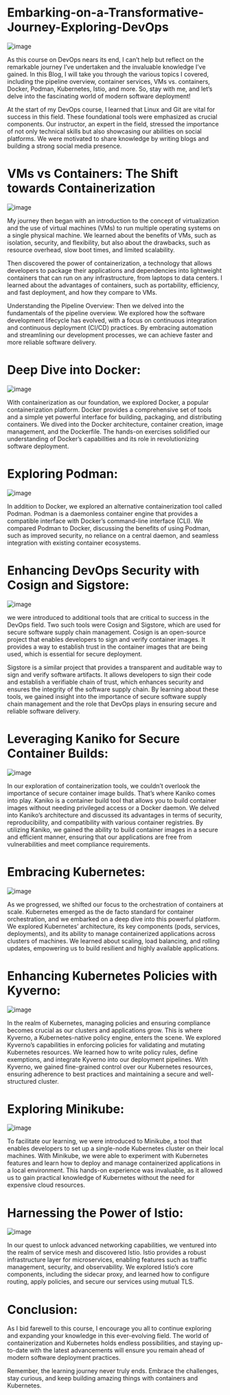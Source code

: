 # Embarking-on-a-Transformative-Journey-Exploring-DevOps

![image](https://github.com/hammadkk/Embarking-on-a-Transformative-Journey-Exploring-DevOps/assets/85316531/ca5f0e41-0ce4-4e5a-87a7-833e168eb980)


As this course on DevOps nears its end, I can’t help but reflect on the remarkable journey I’ve undertaken and the invaluable knowledge I’ve gained. In this Blog, I will take you through the various topics I covered, including the pipeline overview, container services, VMs vs. containers, Docker, Podman, Kubernetes, Istio, and more. So, stay with me, and let’s delve into the fascinating world of modern software deployment!

At the start of my DevOps course, I learned that Linux and Git are vital for success in this field. These foundational tools were emphasized as crucial components. Our instructor, an expert in the field, stressed the importance of not only technical skills but also showcasing our abilities on social platforms. We were motivated to share knowledge by writing blogs and building a strong social media presence.

# VMs vs Containers: The Shift towards Containerization

![image](https://github.com/hammadkk/Embarking-on-a-Transformative-Journey-Exploring-DevOps/assets/85316531/138f28db-4134-4875-a9df-6ea1aaf7c62c)


My journey then began with an introduction to the concept of virtualization and the use of virtual machines (VMs) to run multiple operating systems on a single physical machine. We learned about the benefits of VMs, such as isolation, security, and flexibility, but also about the drawbacks, such as resource overhead, slow boot times, and limited scalability.

Then discovered the power of containerization, a technology that allows developers to package their applications and dependencies into lightweight containers that can run on any infrastructure, from laptops to data centers. I learned about the advantages of containers, such as portability, efficiency, and fast deployment, and how they compare to VMs.

Understanding the Pipeline Overview:
Then we delved into the fundamentals of the pipeline overview. We explored how the software development lifecycle has evolved, with a focus on continuous integration and continuous deployment (CI/CD) practices. By embracing automation and streamlining our development processes, we can achieve faster and more reliable software delivery.

# Deep Dive into Docker:

![image](https://github.com/hammadkk/Embarking-on-a-Transformative-Journey-Exploring-DevOps/assets/85316531/241e7fc6-61a4-462f-984b-2719761dae58)


With containerization as our foundation, we explored Docker, a popular containerization platform. Docker provides a comprehensive set of tools and a simple yet powerful interface for building, packaging, and distributing containers. We dived into the Docker architecture, container creation, image management, and the Dockerfile. The hands-on exercises solidified our understanding of Docker’s capabilities and its role in revolutionizing software deployment.

# Exploring Podman:

![image](https://github.com/hammadkk/Embarking-on-a-Transformative-Journey-Exploring-DevOps/assets/85316531/eebd5254-3fbf-4aa5-883b-9a9f4f79ea72)


In addition to Docker, we explored an alternative containerization tool called Podman. Podman is a daemonless container engine that provides a compatible interface with Docker’s command-line interface (CLI). We compared Podman to Docker, discussing the benefits of using Podman, such as improved security, no reliance on a central daemon, and seamless integration with existing container ecosystems.

# Enhancing DevOps Security with Cosign and Sigstore:

![image](https://github.com/hammadkk/Embarking-on-a-Transformative-Journey-Exploring-DevOps/assets/85316531/cc8063be-e417-4ced-b8a7-49f6dd8f879b)


we were introduced to additional tools that are critical to success in the DevOps field. Two such tools were Cosign and Sigstore, which are used for secure software supply chain management. Cosign is an open-source project that enables developers to sign and verify container images. It provides a way to establish trust in the container images that are being used, which is essential for secure deployment.

Sigstore is a similar project that provides a transparent and auditable way to sign and verify software artifacts. It allows developers to sign their code and establish a verifiable chain of trust, which enhances security and ensures the integrity of the software supply chain. By learning about these tools, we gained insight into the importance of secure software supply chain management and the role that DevOps plays in ensuring secure and reliable software delivery.

# Leveraging Kaniko for Secure Container Builds:

![image](https://github.com/hammadkk/Embarking-on-a-Transformative-Journey-Exploring-DevOps/assets/85316531/8f0fc1c3-e4c5-4d16-90e4-dcacc87995e1)


In our exploration of containerization tools, we couldn’t overlook the importance of secure container image builds. That’s where Kaniko comes into play. Kaniko is a container build tool that allows you to build container images without needing privileged access or a Docker daemon. We delved into Kaniko’s architecture and discussed its advantages in terms of security, reproducibility, and compatibility with various container registries. By utilizing Kaniko, we gained the ability to build container images in a secure and efficient manner, ensuring that our applications are free from vulnerabilities and meet compliance requirements.

# Embracing Kubernetes:

![image](https://github.com/hammadkk/Embarking-on-a-Transformative-Journey-Exploring-DevOps/assets/85316531/a64a4036-79f7-4a25-b715-25b798602153)


As we progressed, we shifted our focus to the orchestration of containers at scale. Kubernetes emerged as the de facto standard for container orchestration, and we embarked on a deep dive into this powerful platform. We explored Kubernetes’ architecture, its key components (pods, services, deployments), and its ability to manage containerized applications across clusters of machines. We learned about scaling, load balancing, and rolling updates, empowering us to build resilient and highly available applications.

# Enhancing Kubernetes Policies with Kyverno:

![image](https://github.com/hammadkk/Embarking-on-a-Transformative-Journey-Exploring-DevOps/assets/85316531/2cf8c6ac-8035-492b-ad34-52fa1f206ea4)


In the realm of Kubernetes, managing policies and ensuring compliance becomes crucial as our clusters and applications grow. This is where Kyverno, a Kubernetes-native policy engine, enters the scene. We explored Kyverno’s capabilities in enforcing policies for validating and mutating Kubernetes resources. We learned how to write policy rules, define exemptions, and integrate Kyverno into our deployment pipelines. With Kyverno, we gained fine-grained control over our Kubernetes resources, ensuring adherence to best practices and maintaining a secure and well-structured cluster.

# Exploring Minikube:

![image](https://github.com/hammadkk/Embarking-on-a-Transformative-Journey-Exploring-DevOps/assets/85316531/71bb7cde-444b-4b24-9db4-6ba953a59309)


To facilitate our learning, we were introduced to Minikube, a tool that enables developers to set up a single-node Kubernetes cluster on their local machines. With Minikube, we were able to experiment with Kubernetes features and learn how to deploy and manage containerized applications in a local environment. This hands-on experience was invaluable, as it allowed us to gain practical knowledge of Kubernetes without the need for expensive cloud resources.

# Harnessing the Power of Istio:

![image](https://github.com/hammadkk/Embarking-on-a-Transformative-Journey-Exploring-DevOps/assets/85316531/71ef99fd-765d-4da6-9981-f79b0f04daf7)


In our quest to unlock advanced networking capabilities, we ventured into the realm of service mesh and discovered Istio. Istio provides a robust infrastructure layer for microservices, enabling features such as traffic management, security, and observability. We explored Istio’s core components, including the sidecar proxy, and learned how to configure routing, apply policies, and secure our services using mutual TLS.

# Conclusion:
As I bid farewell to this course, I encourage you all to continue exploring and expanding your knowledge in this ever-evolving field. The world of containerization and Kubernetes holds endless possibilities, and staying up-to-date with the latest advancements will ensure you remain ahead of modern software deployment practices.

Remember, the learning journey never truly ends. Embrace the challenges, stay curious, and keep building amazing things with containers and Kubernetes.

